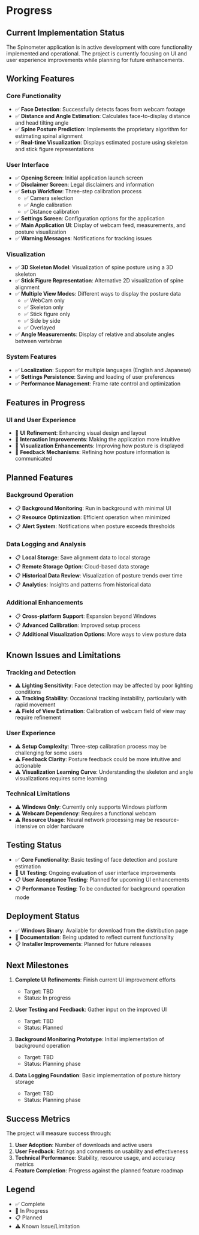 # Progress

## Current Implementation Status

The Spinometer application is in active development with core functionality implemented and operational. The project is currently focusing on UI and user experience improvements while planning for future enhancements.

## Working Features

### Core Functionality

- ✅ **Face Detection**: Successfully detects faces from webcam footage
- ✅ **Distance and Angle Estimation**: Calculates face-to-display distance and head tilting angle
- ✅ **Spine Posture Prediction**: Implements the proprietary algorithm for estimating spinal alignment
- ✅ **Real-time Visualization**: Displays estimated posture using skeleton and stick figure representations

### User Interface

- ✅ **Opening Screen**: Initial application launch screen
- ✅ **Disclaimer Screen**: Legal disclaimers and information
- ✅ **Setup Workflow**: Three-step calibration process
  - ✅ Camera selection
  - ✅ Angle calibration
  - ✅ Distance calibration
- ✅ **Settings Screen**: Configuration options for the application
- ✅ **Main Application UI**: Display of webcam feed, measurements, and posture visualization
- ✅ **Warning Messages**: Notifications for tracking issues

### Visualization

- ✅ **3D Skeleton Model**: Visualization of spine posture using a 3D skeleton
- ✅ **Stick Figure Representation**: Alternative 2D visualization of spine alignment
- ✅ **Multiple View Modes**: Different ways to display the posture data
  - ✅ WebCam only
  - ✅ Skeleton only
  - ✅ Stick figure only
  - ✅ Side by side
  - ✅ Overlayed
- ✅ **Angle Measurements**: Display of relative and absolute angles between vertebrae

### System Features

- ✅ **Localization**: Support for multiple languages (English and Japanese)
- ✅ **Settings Persistence**: Saving and loading of user preferences
- ✅ **Performance Management**: Frame rate control and optimization

## Features in Progress

### UI and User Experience

- 🔄 **UI Refinement**: Enhancing visual design and layout
- 🔄 **Interaction Improvements**: Making the application more intuitive
- 🔄 **Visualization Enhancements**: Improving how posture is displayed
- 🔄 **Feedback Mechanisms**: Refining how posture information is communicated

## Planned Features

### Background Operation

- 📋 **Background Monitoring**: Run in background with minimal UI
- 📋 **Resource Optimization**: Efficient operation when minimized
- 📋 **Alert System**: Notifications when posture exceeds thresholds

### Data Logging and Analysis

- 📋 **Local Storage**: Save alignment data to local storage
- 📋 **Remote Storage Option**: Cloud-based data storage
- 📋 **Historical Data Review**: Visualization of posture trends over time
- 📋 **Analytics**: Insights and patterns from historical data

### Additional Enhancements

- 📋 **Cross-platform Support**: Expansion beyond Windows
- 📋 **Advanced Calibration**: Improved setup process
- 📋 **Additional Visualization Options**: More ways to view posture data

## Known Issues and Limitations

### Tracking and Detection

- ⚠️ **Lighting Sensitivity**: Face detection may be affected by poor lighting conditions
- ⚠️ **Tracking Stability**: Occasional tracking instability, particularly with rapid movement
- ⚠️ **Field of View Estimation**: Calibration of webcam field of view may require refinement

### User Experience

- ⚠️ **Setup Complexity**: Three-step calibration process may be challenging for some users
- ⚠️ **Feedback Clarity**: Posture feedback could be more intuitive and actionable
- ⚠️ **Visualization Learning Curve**: Understanding the skeleton and angle visualizations requires some learning

### Technical Limitations

- ⚠️ **Windows Only**: Currently only supports Windows platform
- ⚠️ **Webcam Dependency**: Requires a functional webcam
- ⚠️ **Resource Usage**: Neural network processing may be resource-intensive on older hardware

## Testing Status

- ✅ **Core Functionality**: Basic testing of face detection and posture estimation
- 🔄 **UI Testing**: Ongoing evaluation of user interface improvements
- 📋 **User Acceptance Testing**: Planned for upcoming UI enhancements
- 📋 **Performance Testing**: To be conducted for background operation mode

## Deployment Status

- ✅ **Windows Binary**: Available for download from the distribution page
- 🔄 **Documentation**: Being updated to reflect current functionality
- 📋 **Installer Improvements**: Planned for future releases

## Next Milestones

1. **Complete UI Refinements**: Finish current UI improvement efforts
   - Target: TBD
   - Status: In progress

2. **User Testing and Feedback**: Gather input on the improved UI
   - Target: TBD
   - Status: Planned

3. **Background Monitoring Prototype**: Initial implementation of background operation
   - Target: TBD
   - Status: Planning phase

4. **Data Logging Foundation**: Basic implementation of posture history storage
   - Target: TBD
   - Status: Planning phase

## Success Metrics

The project will measure success through:

1. **User Adoption**: Number of downloads and active users
2. **User Feedback**: Ratings and comments on usability and effectiveness
3. **Technical Performance**: Stability, resource usage, and accuracy metrics
4. **Feature Completion**: Progress against the planned feature roadmap

## Legend

- ✅ Complete
- 🔄 In Progress
- 📋 Planned
- ⚠️ Known Issue/Limitation
